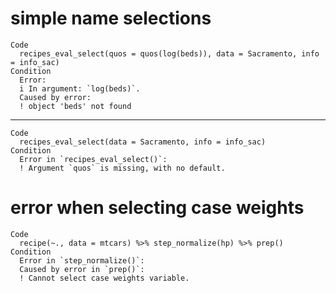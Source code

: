 # simple name selections

    Code
      recipes_eval_select(quos = quos(log(beds)), data = Sacramento, info = info_sac)
    Condition
      Error:
      i In argument: `log(beds)`.
      Caused by error:
      ! object 'beds' not found

---

    Code
      recipes_eval_select(data = Sacramento, info = info_sac)
    Condition
      Error in `recipes_eval_select()`:
      ! Argument `quos` is missing, with no default.

# error when selecting case weights

    Code
      recipe(~., data = mtcars) %>% step_normalize(hp) %>% prep()
    Condition
      Error in `step_normalize()`:
      Caused by error in `prep()`:
      ! Cannot select case weights variable.


